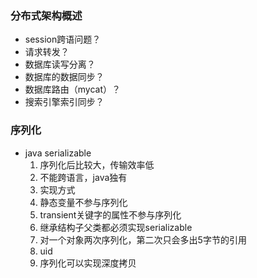 
### 分布式架构概述
* session跨语问题？
* 请求转发？
* 数据库读写分离？
* 数据库的数据同步？
* 数据库路由（mycat）？
* 搜索引擎索引同步？


### 序列化
* java serializable
	1. 序列化后比较大，传输效率低
	2. 不能跨语言，java独有
	3. 实现方式
	4. 静态变量不参与序列化
	5. transient关键字的属性不参与序列化
	6. 继承结构子父类都必须实现serializable
	7. 对一个对象两次序列化，第二次只会多出5字节的引用
	8. uid
	9. 序列化可以实现深度拷贝